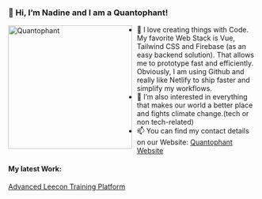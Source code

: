 ### 👋 Hi, I’m Nadine and I am a Quantophant!

<img src="https://www.quantophant.io/assets/quantophant_transparent.dc1ebe06.png"
     alt="Quantophant"
     style="float: left; margin-right: 10px;" height="250" weight="300" />

- 💞️ I love creating things with Code. My favorite Web Stack is Vue, Tailwind CSS and Firebase (as an easy backend solution). That allows me to prototype fast and efficiently. Obviously, I am using Github and really like Netlify to ship faster and simplify my workflows.
- 🌱 I’m also interested in everything that makes our world a better place and fights climate change.(tech or non tech-related)
- 📫 You can find my contact details on our Website: [Quantophant Website](https://www.quantophant.io/ "responsive site with dark mode")

#### My latest Work: 
[Advanced Leecon Training Platform](https://www.a-leecon.de " Training Platform including Admin-Center and Contenct Management System")


<!---
internadine/internadine is a ✨ special ✨ repository because its `README.md` (this file) appears on your GitHub profile.
You can click the Preview link to take a look at your changes.
--->
